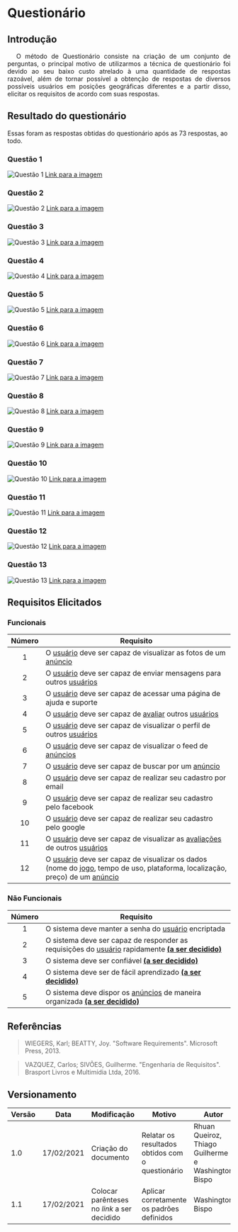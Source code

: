 # Questionário

## Introdução

<p style="text-indent: 20px; text-align: justify">
O método de Questionário consiste na criação de um conjunto de perguntas, o principal motivo de utilizarmos a técnica de questionário foi devido ao seu baixo custo atrelado à uma quantidade de respostas razoável, além de tornar possível a obtenção de respostas de diversos possíveis usuários em posições geográficas diferentes e a partir disso, elicitar os requisitos de acordo com suas respostas.
</p>

## Resultado do questionário

Essas foram as respostas obtidas do questionário após as 73 respostas, ao todo.

### Questão 1

![Questão 1](../../../../assets/questionario/1.jpg)
<a href="https://drive.google.com/file/d/10PXo164yJR6Ju0vsGu_lZ7jSbsNqvhUV/view?usp=sharing" target="_blank" rel="noopener">Link para a imagem</a>

### Questão 2

![Questão 2](../../../../assets/questionario/2.jpg)
<a href="https://drive.google.com/file/d/1NSKtHTT6gvwLhV2qT4hRGwhH4ZCqclQi/view?usp=sharing" target="_blank" rel="noopener">Link para a imagem</a>

### Questão 3

![Questão 3](../../../../assets/questionario/3.jpg)
<a href="https://drive.google.com/file/d/1xGOJs6nzGhWBjZiL-VhB5TRWWxQvGwHo/view?usp=sharing" target="_blank" rel="noopener">Link para a imagem</a>

### Questão 4

![Questão 4](../../../../assets/questionario/4.jpg)
<a href="https://drive.google.com/file/d/1ZQx3xCoumM9Kh7mPbVD5lqswMB1rpIA8/view?usp=sharing" target="_blank" rel="noopener">Link para a imagem</a>

### Questão 5

![Questão 5](../../../../assets/questionario/5.jpg)
<a href="https://drive.google.com/file/d/1umaKOpwXZaLu__pib9rkXohwPerTZlIw/view?usp=sharing" target="_blank" rel="noopener">Link para a imagem</a>

### Questão 6

![Questão 6](../../../../assets/questionario/6.jpg)
<a href="https://drive.google.com/file/d/1LngJqoq9ANLGrvjRxPIYruT2rEqPiGg9/view?usp=sharing" target="_blank" rel="noopener">Link para a imagem</a>

### Questão 7

![Questão 7](../../../../assets/questionario/7.jpg)
<a href="https://drive.google.com/file/d/1VlAeTNPusZeXFxhqVp06Ka-Vkh1xqC3A/view?usp=sharing" target="_blank" rel="noopener">Link para a imagem</a>

### Questão 8

![Questão 8](../../../../assets/questionario/8.jpg)
<a href="https://drive.google.com/file/d/1OYmN-eKL7jcVLGr3Rh4cVVbTO7t9yGd6/view?usp=sharing" target="_blank" rel="noopener">Link para a imagem</a>

### Questão 9

![Questão 9](../../../../assets/questionario/9.jpg)
<a href="https://drive.google.com/file/d/1n4aG4S8b6aOcE5jHYXy6Xd9N4UhdsH1c/view?usp=sharing" target="_blank" rel="noopener">Link para a imagem</a>

### Questão 10

![Questão 10](../../../../assets/questionario/10.jpg)
<a href="https://drive.google.com/file/d/1VQKaOrnQ_8_mfEmX1iIjuiaWpzGbIqul/view?usp=sharing" target="_blank" rel="noopener">Link para a imagem</a>

### Questão 11

![Questão 11](../../../../assets/questionario/11.jpg)
<a href="https://drive.google.com/file/d/1Luf8l_8bemP37CHsJjAICVxxyDmliicu/view?usp=sharing" target="_blank" rel="noopener">Link para a imagem</a>

### Questão 12

![Questão 12](../../../../assets/questionario/12.jpg)
<a href="https://drive.google.com/file/d/1KHe1tuSKvOOhacjo_1Wg04jFOzustIux/view?usp=sharing" target="_blank" rel="noopener">Link para a imagem</a>

### Questão 13

![Questão 13](../../../../assets/questionario/13.jpg)
<a href="https://drive.google.com/file/d/1LmIWFAVFBF45tMHt_1Nn1blwrdAMUC6B/view?usp=sharing" target="_blank" rel="noopener">Link para a imagem</a>

## Requisitos Elicitados

### Funcionais

| Número | Requisito |
|:-:|-|
| 1 | O [usuário](/desenho/base/1.1/lexico/#l7-usuario) deve ser capaz de visualizar as fotos de um [anúncio](/desenho/base/1.1/lexico/#l1-anuncio) |
| 2 | O [usuário](/desenho/base/1.1/lexico/#l7-usuario) deve ser capaz de enviar mensagens para outros [usuários](/desenho/base/1.1/lexico/#l7-usuario) |
| 3 | O [usuário](/desenho/base/1.1/lexico/#l7-usuario) deve ser capaz de acessar uma página de ajuda e suporte |
| 4 | O [usuário](/desenho/base/1.1/lexico/#l7-usuario) deve ser capaz de [avaliar](/desenho/base/1.1/lexico/#l5-avaliar) outros [usuários](/desenho/base/1.1/lexico/#l7-usuario) |
| 5 | O [usuário](/desenho/base/1.1/lexico/#l7-usuario) deve ser capaz de visualizar o perfil de outros [usuários](/desenho/base/1.1/lexico/#l7-usuario) |
| 6 | O [usuário](/desenho/base/1.1/lexico/#l7-usuario) deve ser capaz de visualizar o feed de [anúncios](/desenho/base/1.1/lexico/#l1-anuncio) |
| 7 | O [usuário](/desenho/base/1.1/lexico/#l7-usuario) deve ser capaz de buscar por um [anúncio](/desenho/base/1.1/lexico/#l1-anuncio) |
| 8 | O [usuário](/desenho/base/1.1/lexico/#l7-usuario) deve ser capaz de realizar seu cadastro por email |
| 9 | O [usuário](/desenho/base/1.1/lexico/#l7-usuario) deve ser capaz de realizar seu cadastro pelo facebook |
| 10 | O [usuário](/desenho/base/1.1/lexico/#l7-usuario) deve ser capaz de realizar seu cadastro pelo google |
| 11 | O [usuário](/desenho/base/1.1/lexico/#l7-usuario) deve ser capaz de visualizar as [avaliações](/desenho/base/1.1/lexico/#l5-avaliar) de outros [usuários](/desenho/base/1.1/lexico/#l7-usuario) |
| 12 | O [usuário](/desenho/base/1.1/lexico/#l7-usuario) deve ser capaz de visualizar os dados (nome do [jogo](/desenho/base/1.1/lexico/#l4-jogo), tempo de uso, plataforma, localização, preço) de um [anúncio](/desenho/base/1.1/lexico/#l1-anuncio) |

### Não Funcionais

| Número | Requisito |
|:-:|-|
| 1 | O sistema deve manter a senha do [usuário](/desenho/base/1.1/lexico/#l7-usuario) encriptada |
| 2 | O sistema deve ser capaz de responder as requisições do [usuário](/desenho/base/1.1/lexico/#l7-usuario) rapidamente [**(a ser decidido)**](/requisitos/padroes/#a-ser-decidido) |
| 3 | O sistema deve ser confiável [**(a ser decidido)**](/requisitos/padroes/#a-ser-decidido) |
| 4 | O sistema deve ser de fácil aprendizado [**(a ser decidido)**](/requisitos/padroes/#a-ser-decidido) |
| 5 | O sistema deve dispor os [anúncios](/desenho/base/1.1/lexico/#l1-anuncio) de maneira organizada [**(a ser decidido)**](/requisitos/padroes/#a-ser-decidido) |


## Referências

> WIEGERS, Karl; BEATTY, Joy. "Software Requirements". Microsoft Press, 2013.

> VAZQUEZ, Carlos; SIVÕES, Guilherme. "Engenharia de Requisitos". Brasport Livros e Multimídia Ltda, 2016.

## Versionamento

| Versão | Data       | Modificação                    | Motivo | Autor         |
| ------ | ---------- | -------------------------------| ------ | ------------- |
| 1.0 | 17/02/2021 | Criação do documento | Relatar os resultados obtidos com o questionário | Rhuan Queiroz, Thiago Guilherme e Washington Bispo |
| 1.1 | 17/02/2021 | Colocar parênteses no *link* a ser decidido | Aplicar corretamente os padrões definidos | Washington Bispo |
